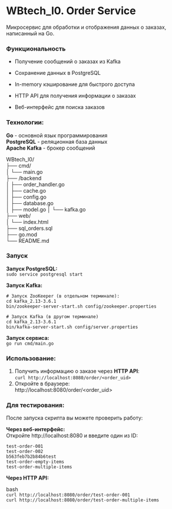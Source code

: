 # WBtech_l0. Order Service


Микросервис для обработки и отображения данных о заказах, написанный на Go.

### Функциональность
- Получение сообщений о заказах из Kafka

- Сохранение данных в PostgreSQL

- In-memory кэширование для быстрого доступа

- HTTP API для получения информации о заказах

- Веб-интерфейс для поиска заказов

### Технологии:  

**Go** - основной язык программирования  
**PostgreSQL** - реляционная база данных  
**Apache Kafka** - брокер сообщений

WBtech_l0/  
├── cmd/  
│   └── main.go  
├── /backend   
│   ├── order_handler.go  
│   ├── cache.go  
│   ├── config.go  
│   ├── database.go  
│   ├── model.go 
│   └── kafka.go  
├── web/   
│   └── index.html  
├── sql_orders.sql  
├── go.mod  
└── README.md  


### Запуск

**Запуск PostgreSQL:**  
`sudo service postgresql start`

**Запуск Kafka:**
```
# Запуск ZooKeeper (в отдельном терминале):
cd kafka_2.13-3.6.1
bin/zookeeper-server-start.sh config/zookeeper.properties

# Запуск Kafka (в другом терминале)
cd kafka_2.13-3.6.1
bin/kafka-server-start.sh config/server.properties
```

**Запуск сервиса:**  
`go run cmd/main.go`


### Использование:
1. Получить информацию о заказе через **HTTP API**:  
`curl http://localhost:8080/order/<order_uid>`
2. Откройте в браузере:  
http://localhost:8080/order/<order_uid>

### Для тестирования:
После запуска скрипта вы можете проверить работу:

**Через веб-интерфейс:**   
Откройте http://localhost:8080 и введите один из ID:
```
test-order-001
test-order-002
b563feb7b2b84b6test
test-order-empty-items
test-order-multiple-items
```

**Через HTTP API:**

bash  
`curl http://localhost:8080/order/test-order-001`  
`curl http://localhost:8080/order/test-order-multiple-items`